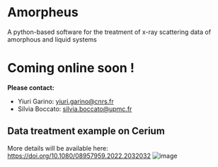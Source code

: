 # Amorpheus
A python-based software for the treatment of x-ray scattering data of amorphous and liquid systems

# Coming online soon !

**Please contact:**
- Yiuri Garino: yiuri.garino@cnrs.fr 
- Silvia Boccato: silvia.boccato@upmc.fr

## Data treatment example on Cerium
More details will be available here: https://doi.org/10.1080/08957959.2022.2032032
![image](https://user-images.githubusercontent.com/98404691/151006151-e68388bd-9edc-466d-898f-be6d8dfa321f.png)


